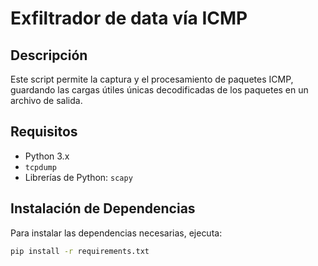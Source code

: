 # Exfiltrador de data vía ICMP

## Descripción

Este script permite la captura y el procesamiento de paquetes ICMP, guardando las cargas útiles únicas decodificadas de los paquetes en un archivo de salida.

## Requisitos

- Python 3.x
- `tcpdump`
- Librerías de Python: `scapy`

## Instalación de Dependencias

Para instalar las dependencias necesarias, ejecuta:

```sh
pip install -r requirements.txt
